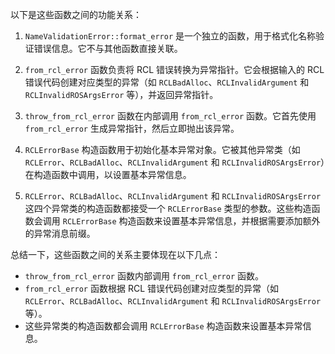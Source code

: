 以下是这些函数之间的功能关系：

1. `NameValidationError::format_error` 是一个独立的函数，用于格式化名称验证错误信息。它不与其他函数直接关联。

2. `from_rcl_error` 函数负责将 RCL 错误转换为异常指针。它会根据输入的 RCL 错误代码创建对应类型的异常（如 `RCLBadAlloc`、`RCLInvalidArgument` 和 `RCLInvalidROSArgsError` 等），并返回异常指针。

3. `throw_from_rcl_error` 函数在内部调用 `from_rcl_error` 函数。它首先使用 `from_rcl_error` 生成异常指针，然后立即抛出该异常。

4. `RCLErrorBase` 构造函数用于初始化基本异常对象。它被其他异常类（如 `RCLError`、`RCLBadAlloc`、`RCLInvalidArgument` 和 `RCLInvalidROSArgsError`）在构造函数中调用，以设置基本异常信息。

5. `RCLError`、`RCLBadAlloc`、`RCLInvalidArgument` 和 `RCLInvalidROSArgsError` 这四个异常类的构造函数都接受一个 `RCLErrorBase` 类型的参数。这些构造函数会调用 `RCLErrorBase` 构造函数来设置基本异常信息，并根据需要添加额外的异常消息前缀。

总结一下，这些函数之间的关系主要体现在以下几点：

- `throw_from_rcl_error` 函数内部调用 `from_rcl_error` 函数。
- `from_rcl_error` 函数根据 RCL 错误代码创建对应类型的异常（如 `RCLError`、`RCLBadAlloc`、`RCLInvalidArgument` 和 `RCLInvalidROSArgsError` 等）。
- 这些异常类的构造函数都会调用 `RCLErrorBase` 构造函数来设置基本异常信息。
